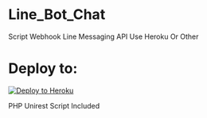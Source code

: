 # Line_Bot_Chat
Script Webhook Line Messaging API Use Heroku Or Other

# Deploy to:
[![Deploy to Heroku](https://www.herokucdn.com/deploy/button.svg)](https://heroku.com/deploy)



PHP Unirest Script Included
